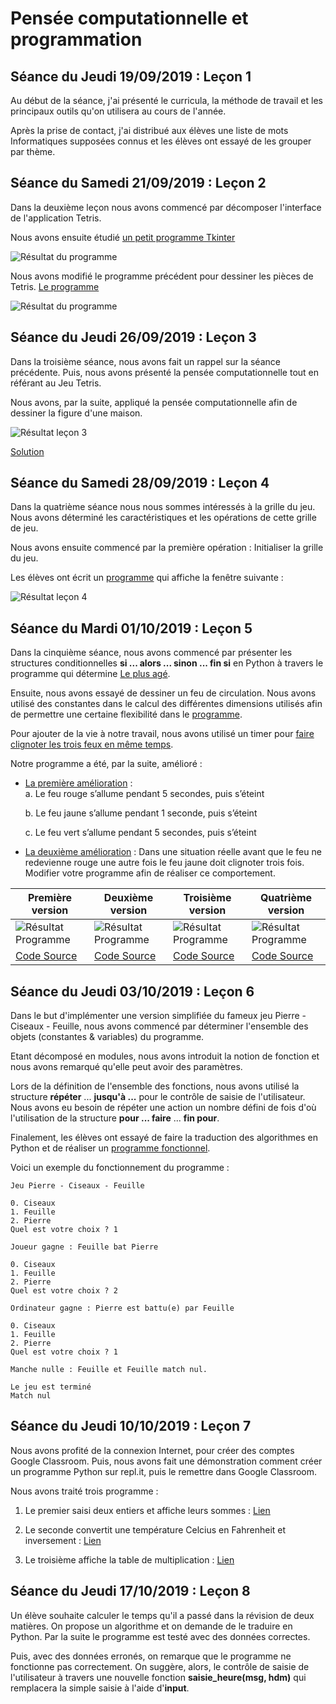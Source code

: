 # Pensée computationnelle et programmation

## Séance du Jeudi 19/09/2019 : Leçon 1

Au début de la séance, j'ai présenté le curricula, la méthode de travail et les principaux outils qu'on utilisera au cours de l'année.

Après la prise de contact, j'ai distribué aux élèves une liste de mots Informatiques supposées connus et les élèves ont essayé de les grouper par thème.

## Séance du Samedi 21/09/2019 : Leçon 2

Dans la deuxième leçon nous avons commencé par décomposer l'interface de l'application Tetris.

Nous avons ensuite étudié [un petit programme Tkinter](./Lecon_02/question_7.py)

![Résultat du programme](./images/lecon_02_q7.png)

Nous avons modifié le programme précédent pour dessiner les pièces de Tetris. [Le programme](./Lecon_02/question_8.py)

![Résultat du programme](./images/lecon_02_q8.png)

## Séance du Jeudi 26/09/2019 : Leçon 3

Dans la troisième séance, nous avons fait un rappel sur la séance précédente. Puis, nous avons présenté la pensée computationnelle tout en référant au Jeu Tetris.

Nous avons, par la suite, appliqué la pensée computationnelle afin de dessiner la figure d'une maison.

![Résultat leçon 3](./images/lecon_03.PNG)

[Solution](./Lecon_3/question_3.py)

## Séance du Samedi 28/09/2019 : Leçon 4

Dans la quatrième séance nous nous sommes intéressés à la grille du jeu. Nous avons déterminé les caractéristiques et les opérations de cette grille de jeu. 

Nous avons ensuite commencé par la première opération : Initialiser la grille du jeu.

Les élèves ont écrit un [programme](./Lecon_04/programme_v01.py) qui affiche la fenêtre suivante :

![Résultat leçon 4](./images/lecon_04.PNG)

## Séance du Mardi 01/10/2019 : Leçon 5

Dans la cinquième séance, nous avons commencé par présenter les structures conditionnelles **si ... alors ... sinon ... fin si** en Python à travers le programme qui détermine [Le plus agé](./Lecon_05/plus_age.py).

Ensuite, nous avons essayé de dessiner un feu de circulation. Nous avons utilisé des constantes dans le calcul des différentes dimensions utilisés afin de permettre une certaine flexibilité dans le [programme](./Lecon_05/programme_v02.py).


Pour ajouter de la vie à notre travail, nous avons utilisé un timer pour [faire clignoter les trois feux en même temps](./Lecon_05/programme_v03.py).

Notre programme a été, par la suite, amélioré :

* [La première amélioration](./Lecon_05/programme_v04.py) :         
  a. Le feu rouge s’allume pendant 5 secondes, puis s’éteint

  b. Le feu jaune s’allume pendant 1 seconde, puis s’éteint

  c. Le feu vert s’allume pendant 5 secondes, puis s’éteint

* [La deuxième amélioration](./Lecon_05/programme_v05.py) : Dans une situation réelle avant que le feu ne redevienne rouge une autre fois le feu jaune doit clignoter trois fois. Modifier votre programme afin de réaliser ce comportement.


| Première version | Deuxième version | Troisième version | Quatrième version |
| ---------------- | ---------------- | ----------------- | ----------------- |
| ![Résultat Programme](./images/lecon_05_01.PNG) | ![Résultat Programme](./images/lecon_05_02.gif) | ![Résultat Programme](./images/lecon_05_03.gif) | ![Résultat Programme](./images/lecon_05_04.gif) |
| [Code Source](./Lecon_05/programme_v02.py) | [Code Source](./Lecon_05/programme_v03.py) | [Code Source](./Lecon_05/programme_v04.py) | [Code Source](./Lecon_05/programme_v05.py) |


## Séance du Jeudi 03/10/2019 : Leçon 6

Dans le but d'implémenter une version simplifiée du fameux jeu Pierre - Ciseaux - Feuille, nous avons commencé par déterminer l'ensemble des objets (constantes & variables) du programme.

Etant décomposé en modules, nous avons introduit la notion de fonction et nous avons remarqué qu'elle peut avoir des paramètres.

Lors de la définition de l'ensemble des fonctions, nous avons utilisé la structure **répéter** ... **jusqu'à ...** pour le contrôle de saisie de l'utilisateur. Nous avons eu besoin de répéter une action un nombre défini de fois d'où l'utilisation de la structure **pour ... faire** ... **fin pour**.

Finalement, les élèves ont essayé de faire la traduction des algorithmes en Python et de réaliser un [programme fonctionnel](./Lecon_06/pcf.py).

Voici un exemple du fonctionnement du programme :

```
Jeu Pierre - Ciseaux - Feuille

0. Ciseaux
1. Feuille
2. Pierre
Quel est votre choix ? 1

Joueur gagne : Feuille bat Pierre

0. Ciseaux
1. Feuille
2. Pierre
Quel est votre choix ? 2

Ordinateur gagne : Pierre est battu(e) par Feuille

0. Ciseaux
1. Feuille
2. Pierre
Quel est votre choix ? 1

Manche nulle : Feuille et Feuille match nul.

Le jeu est terminé
Match nul
```

## Séance du Jeudi 10/10/2019 : Leçon 7

Nous avons profité de la connexion Internet, pour créer des comptes Google Classroom. Puis, nous avons fait une démonstration comment créer un programme Python sur repl.it, puis le remettre dans Google Classroom. 

Nous avons traité trois programme :

1. Le premier saisi deux entiers et affiche leurs sommes : [Lien](./Lecon_07/exercice01.py)

2. Le seconde convertit une température Celcius en Fahrenheit et inversement : [Lien](./Lecon_07/exercice02.py)

3. Le troisième affiche la table de multiplication : [Lien](./Lecon_07/exercice03.py)

## Séance du Jeudi 17/10/2019 : Leçon 8

Un élève souhaite calculer le temps qu'il a passé dans la révision de deux matières. On propose un algorithme et on demande de le traduire en Python. Par la suite le programme est testé avec des données correctes.

Puis, avec des données erronés, on remarque que le programme ne fonctionne pas correctement. On suggère, alors, le contrôle de saisie de l'utilisateur à travers une nouvelle fonction __saisie_heure(msg, hdm)__ qui remplacera la simple saisie à l'aide d'__input__.

